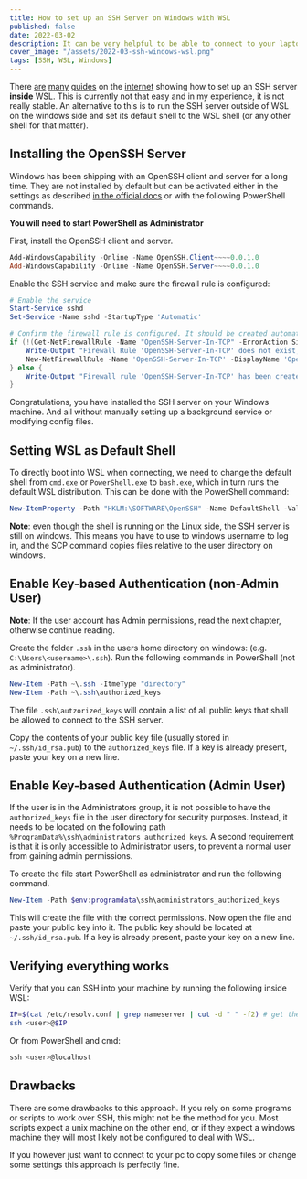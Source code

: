 ```yaml
---
title: How to set up an SSH Server on Windows with WSL
published: false
date: 2022-03-02
description: It can be very helpful to be able to connect to your laptop or desktop PC from anywhere using SSH. I will show you how to easily set this up on Windows with WSL.
cover_image: "/assets/2022-03-ssh-windows-wsl.png"
tags: [SSH, WSL, Windows]
---
```


There [are](https://gist.github.com/dentechy/de2be62b55cfd234681921d5a8b6be11) [many](https://medium.com/@thinkbynumbers/automatically-start-wsl-ssh-and-various-services-on-windows-845dfda89690) [guides](https://faun.pub/how-to-setup-ssh-connection-on-ubuntu-windows-subsystem-for-linux-2b36afb943dc) on the [internet](https://superuser.com/questions/1112007/how-to-run-ubuntu-service-on-windows-at-startup) showing how to set up an SSH server **inside** WSL. This is currently not that easy and in my experience, it is not really stable. An alternative to this is to run the SSH server outside of WSL on the windows side and set its default shell to the WSL shell (or any other shell for that matter).

## Installing the OpenSSH Server

Windows has been shipping with an OpenSSH client and server for a long time. They are not installed by default but can be activated either in the settings as described [in the official docs](https://docs.microsoft.com/en-us/windows-server/administration/openssh/openssh_install_firstuse) or with the following PowerShell commands.

**You will need to start PowerShell as Administrator**

First, install the OpenSSH client and server.

```PowerShell
Add-WindowsCapability -Online -Name OpenSSH.Client~~~~0.0.1.0
Add-WindowsCapability -Online -Name OpenSSH.Server~~~~0.0.1.0
```

Enable the SSH service and make sure the firewall rule is configured:

```PowerShell
# Enable the service
Start-Service sshd
Set-Service -Name sshd -StartupType 'Automatic'

# Confirm the firewall rule is configured. It should be created automatically by setup. Run the following to verify
if (!(Get-NetFirewallRule -Name "OpenSSH-Server-In-TCP" -ErrorAction SilentlyContinue | Select-Object Name, Enabled)) {
    Write-Output "Firewall Rule 'OpenSSH-Server-In-TCP' does not exist, creating it..."
    New-NetFirewallRule -Name 'OpenSSH-Server-In-TCP' -DisplayName 'OpenSSH Server (sshd)' -Enabled True -Direction Inbound -Protocol TCP -Action Allow -LocalPort 22
} else {
    Write-Output "Firewall rule 'OpenSSH-Server-In-TCP' has been created and exists."
}
```

Congratulations, you have installed the SSH server on your Windows machine. And all without manually setting up a background service or modifying config files.

## Setting WSL as Default Shell

To directly boot into WSL when connecting, we need to change the default shell from `cmd.exe` or `PowerShell.exe` to `bash.exe`, which in turn runs the default WSL distribution. This can be done with the PowerShell command:

```PowerShell
New-ItemProperty -Path "HKLM:\SOFTWARE\OpenSSH" -Name DefaultShell -Value "C:\WINDOWS\System32\bash.exe" -PropertyType String -Force
```

**Note**: even though the shell is running on the Linux side, the SSH server is still on windows. This means you have to use to windows username to log in, and the SCP command copies files relative to the user directory on windows.

## Enable Key-based Authentication (non-Admin User)

**Note**: If the user account has Admin permissions, read the next chapter, otherwise continue reading.

Create the folder `.ssh` in the users home directory on windows: (e.g. `C:\Users\<username>\.ssh`). Run the following commands in PowerShell (not as administrator).

```PowerShell
New-Item -Path ~\.ssh -ItmeType "directory"
New-Item -Path ~\.ssh\authorized_keys
```

The file `.ssh\autzorized_keys` will contain a list of all public keys that shall be allowed to connect to the SSH server.

Copy the contents of your public key file (usually stored in `~/.ssh/id_rsa.pub`) to the `authorized_keys` file. If a key is already present, paste your key on a new line.

## Enable Key-based Authentication (Admin User)

If the user is in the Administrators group, it is not possible to have the `authorized_keys` file in the user directory for security purposes.
Instead, it needs to be located on the following path `%ProgramData%\ssh\administrators_authorized_keys`. A second requirement is that it is only accessible to Administrator users, to prevent a normal user from gaining admin permissions.

To create the file start PowerShell as administrator and run the following command.

```PowerShell
New-Item -Path $env:programdata\ssh\administrators_authorized_keys
```

This will create the file with the correct permissions. Now open the file and paste your public key into it. The public key should be located at `~/.ssh/id_rsa.pub`. If a key is already present, paste your key on a new line.

## Verifying everything works

Verify that you can SSH into your machine by running the following inside WSL:

```sh
IP=$(cat /etc/resolv.conf | grep nameserver | cut -d " " -f2) # get the windows host ip address
ssh <user>@$IP
```

Or from PowerShell and cmd:

```PowerShell
ssh <user>@localhost
```

## Drawbacks

There are some drawbacks to this approach. If you rely on some programs or scripts to work over SSH, this might not be the method for you. Most scripts expect a unix machine on the other end, or if they expect a windows machine they will most likely not be configured to deal with WSL.

If you however just want to connect to your pc to copy some files or change some settings this approach is perfectly fine.
